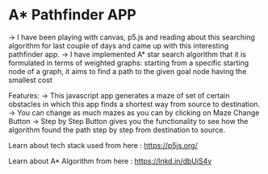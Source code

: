 # A* Pathfinder APP

-> I have been playing with canvas, p5.js and reading about this searching algorithm for last couple of days and came up with this interesting pathfinder app.
-> I have implemented A* star search algorithm that it is formulated in terms of weighted graphs: starting from a specific starting node of a graph, it aims to find a path to the given goal node having the smallest cost

Features:
-> This javascript app generates a maze of set of certain obstacles in which this app finds a shortest way from source to destination.
-> You can change as much mazes as you can by clicking on Maze Change Button
-> Step by Step Button gives you the functionality to see how the algorithm found the path step by step from destination to source.


Learn about tech stack used from here : https://p5js.org/

Learn about A* Algorithm from here : https://lnkd.in/dbUiS4v
